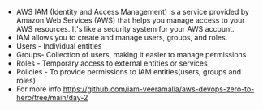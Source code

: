 - AWS IAM (Identity and Access Management) is a service provided by Amazon Web Services (AWS) that helps you manage access to your AWS resources. It's like a security system for your AWS account.
- IAM allows you to create and manage users, groups, and roles.
- Users - Individual entities
- Groups- Collection of users, making it easier to manage permissions
- Roles - Temporary access to external entities or services
- Policies - To provide permissions to IAM entities(users, groups and roles)
- For more info https://github.com/iam-veeramalla/aws-devops-zero-to-hero/tree/main/day-2
